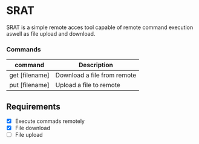 # SRAT
SRAT is a simple remote acces tool capable of remote command execution aswell as file upload and download.


### Commands
| command              | Description                           |
| -----------          | -----------                           |
| get [filename]       | Download a file from remote           |
| put [filename]       | Upload a file to remote               |

## Requirements
- [X] Execute commads remotely
- [X] File download
- [ ] File upload
